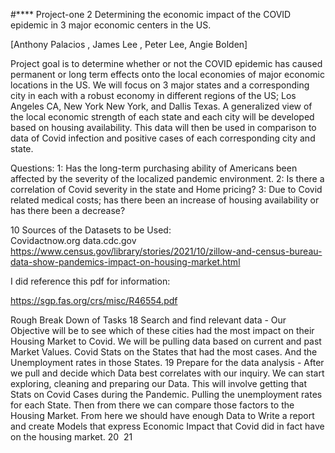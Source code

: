 
#**** Project-one
2
Determining the economic impact of the COVID epidemic in 3 major economic centers in the US.






[Anthony Palacios , James Lee , Peter Lee, Angie Bolden]




Project goal is to determine whether or not the COVID epidemic has caused permanent or long term effects onto the local economies of major economic locations in the US. We will focus on 3 major states and a corresponding city in each with a robust economy in different regions of the US; Los Angeles CA, New York New York, and Dallis Texas. 
A generalized view of the local economic strength of each state and each city will be developed based on housing availability. This data will then be used in comparison to data of Covid infection and positive cases of each corresponding city and state. 

Questions:
1: Has the long-term purchasing ability of Americans been affected by the severity of the localized pandemic environment. 
2: Is there a correlation of Covid severity in the state and Home pricing?
3: Due to Covid related medical costs; has there been an increase of housing availability or has there been a decrease?

10
Sources of the Datasets to be Used:  
	Covidactnow.org
	data.cdc.gov
	https://www.census.gov/library/stories/2021/10/zillow-and-census-bureau-data-show-pandemics-impact-on-housing-market.html






I did reference this pdf for information:

 https://sgp.fas.org/crs/misc/R46554.pdf

  
  
  
  
Rough Break Down of Tasks 
18
Search and find relevant data - Our Objective will be to see which of these cities had the most impact on their Housing Market to Covid. We will be pulling data based on current and past Market Values.  Covid Stats on the States that had the most cases.  And the Unemployment rates in those States.
19
Prepare for the data analysis - After we pull and decide which Data best correlates with our inquiry. We can start exploring, cleaning and preparing our Data. This will involve getting that Stats on Covid Cases during the Pandemic.  Pulling the unemployment rates for each State. Then from there we can compare those factors to the Housing Market. From here we should have enough Data to Write a report and create Models that express Economic Impact that Covid did in fact have on the housing market. 
20
​
21 

